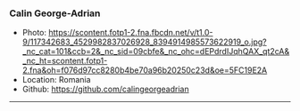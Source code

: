### Calin George-Adrian
- Photo: https://scontent.fotp1-2.fna.fbcdn.net/v/t1.0-9/117342683_4529982837026928_8394914985573622919_o.jpg?_nc_cat=101&ccb=2&_nc_sid=09cbfe&_nc_ohc=dEPdrdIJqhQAX_qt2cA&_nc_ht=scontent.fotp1-2.fna&oh=f076d97cc8280b4be70a96b20250c23d&oe=5FC19E2A
- Location: Romania
- Github: https://github.com/calingeorgeadrian
***
